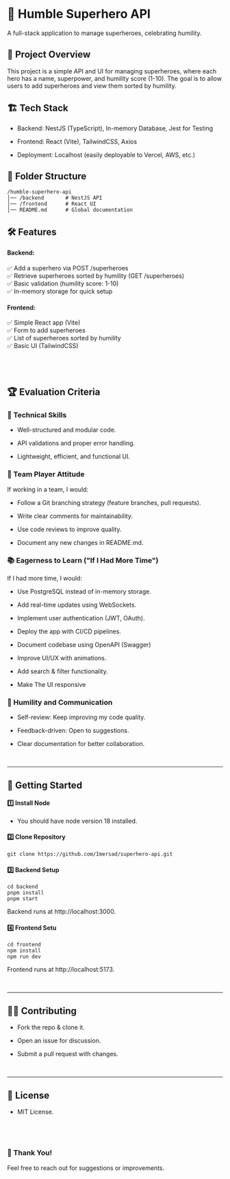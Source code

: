 # 🌟 Humble Superhero API

A full-stack application to manage superheroes, celebrating humility.

## 📌 Project Overview

This project is a simple API and UI for managing superheroes, where each hero has a name, superpower, and humility score (1-10). The goal is to allow users to add superheroes and view them sorted by humility.

## 🏗️ Tech Stack

- Backend: NestJS (TypeScript), In-memory Database, Jest for Testing

- Frontend: React (Vite), TailwindCSS, Axios

- Deployment: Localhost (easily deployable to Vercel, AWS, etc.)

## 📂 Folder Structure

```
/humble-superhero-api
│── /backend       # NestJS API
│── /frontend      # React UI
│── README.md      # Global documentation
```

## 🛠️ Features

#### Backend:

✅ Add a superhero via POST /superheroes\
✅ Retrieve superheroes sorted by humility (GET /superheroes)\
✅ Basic validation (humility score: 1-10)\
✅ In-memory storage for quick setup

#### Frontend:

✅ Simple React app (Vite)\
✅ Form to add superheroes\
✅ List of superheroes sorted by humility\
✅ Basic UI (TailwindCSS)

## &nbsp;

## 🏆 Evaluation Criteria

### 📌 Technical Skills

- Well-structured and modular code.

- API validations and proper error handling.

- Lightweight, efficient, and functional UI.

### 🤝 Team Player Attitude

If working in a team, I would:

- Follow a Git branching strategy (feature branches, pull requests).

- Write clear comments for maintainability.

- Use code reviews to improve quality.

- Document any new changes in README.md.

### 📚 Eagerness to Learn ("If I Had More Time")

If I had more time, I would:

- Use PostgreSQL instead of in-memory storage.

- Add real-time updates using WebSockets.

- Implement user authentication (JWT, OAuth).

- Deploy the app with CI/CD pipelines.

- Document codebase using OpenAPI (Swagger)

- Improve UI/UX with animations.

- Add search & filter functionality.

- Make The UI responsive

### 📝 Humility and Communication

- Self-review: Keep improving my code quality.

- Feedback-driven: Open to suggestions.

- Clear documentation for better collaboration.

&nbsp;
&nbsp;

---

## 🚀 Getting Started

#### 1️⃣ Install Node
- You should have node version 18 installed.

#### 2️⃣ Clone Repository

```
git clone https://github.com/Imersad/superhero-api.git
```

#### 3️⃣ Backend Setup

```
cd backend
pnpm install
pnpm start
```

Backend runs at http://localhost:3000.

#### 4️⃣ Frontend Setu

```
cd frontend
npm install
npm run dev
```

Frontend runs at http://localhost:5173.

&nbsp;
&nbsp;

---

## 👨‍💻 Contributing

- Fork the repo & clone it.

- Open an issue for discussion.

- Submit a pull request with changes.

&nbsp;
&nbsp;

---

## 📜 License

- MIT License.

## &nbsp;

### 🎉 Thank You!

Feel free to reach out for suggestions or improvements.
